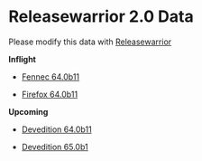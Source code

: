 

Releasewarrior 2.0 Data
=======================

Please modify this data with [Releasewarrior](https://github.com/mozilla-releng/releasewarrior-2.0)

**Inflight**

* [Fennec 64.0b11](/inflight/fennec/fennec-beta-64.0b11.md)

* [Firefox 64.0b11](/inflight/firefox/firefox-beta-64.0b11.md)

**Upcoming**

* [Devedition 64.0b11](/upcoming/devedition/devedition-devedition-64.0b11.md)

* [Devedition 65.0b1](/upcoming/devedition/devedition-devedition-65.0b1.md)

